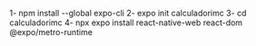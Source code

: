 1- npm install --global expo-cli
2- expo init calculadorimc
3- cd calculadorimc
4- npx expo install react-native-web react-dom @expo/metro-runtime
